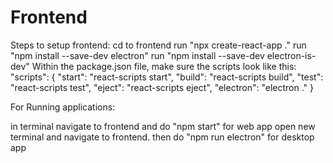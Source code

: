 # Frontend
Steps to setup frontend:
cd to frontend
run "npx create-react-app ."
run "npm install --save-dev electron"
run "npm install --save-dev electron-is-dev"
Within the package.json file, make sure the scripts look like this:
"scripts": {
  "start": "react-scripts start",
  "build": "react-scripts build",
  "test": "react-scripts test",
  "eject": "react-scripts eject",
  "electron": "electron ."
}

For Running applications:

in terminal navigate to frontend and do "npm start" for web app
open new terminal and navigate to frontend. then do "npm run electron" for desktop app

